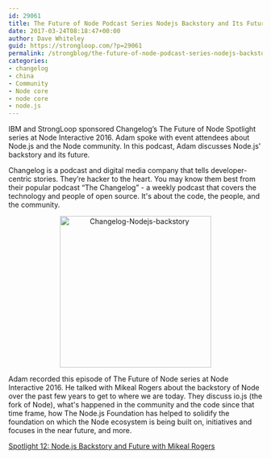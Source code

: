 ```yaml
---
id: 29061
title: The Future of Node Podcast Series Nodejs Backstory and Its Future
date: 2017-03-24T08:18:47+00:00
author: Dave Whiteley
guid: https://strongloop.com/?p=29061
permalink: /strongblog/the-future-of-node-podcast-series-nodejs-backstory-future/
categories: 
- changelog
- china
- Community
- Node core
- node core
- node.js
---
```


<p>IBM and StrongLoop sponsored Changelog’s The Future of Node Spotlight series at Node Interactive 2016. Adam spoke with event attendees about Node.js and the Node community. In this podcast, Adam discusses Node.js' backstory and its future.</p>

<p>Changelog is a podcast and digital media company that tells developer-centric stories. They’re hacker to the heart. You may know them best from their popular podcast “The Changelog” - a weekly podcast that covers the technology and people of open source. It's about the code, the people, and the community.</p>

<p style="text-align: center;"><img class="size-medium" alt="Changelog-Nodejs-backstory" src="{{site.url}}/blog-assets/2017/03/Changelog-Nodejs-backstory.png" width="300" height="300" style="display:inline-block;"/></p>

<p>Adam recorded this episode of The Future of Node series at Node Interactive 2016. He talked with Mikeal Rogers about the backstory of Node over the past few years to get to where we are today. They discuss io.js (the fork of Node), what's happened in the community and the code since that time frame, how The Node.js Foundation has helped to solidify the foundation on which the Node ecosystem is being built on, initiatives and focuses in the near future, and more.</p>


[Spotlight 12: Node.js Backstory and Future with Mikeal Rogers](https://changelog.com/spotlight/12)